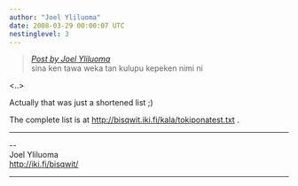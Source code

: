 ```yaml
---
author: "Joel Yliluoma"
date: 2008-03-29 00:00:07 UTC
nestinglevel: 3
---
```

> [_Post by Joel Yliluoma_](/0sXdq1DD/grammar-question-imperative-and-predicate#post8)  
> sina ken tawa weka tan kulupu kepeken nimi ni  
> 

<..>  
  
Actually that was just a shortened list ;)  
  
The complete list is at http://bisqwit.iki.fi/kala/tokiponatest.txt .  

***

\--  
Joel Yliluoma  
http://iki.fi/bisqwit/  


***